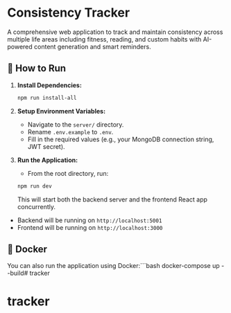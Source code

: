 # Consistency Tracker

A comprehensive web application to track and maintain consistency across multiple life areas including fitness, reading, and custom habits with AI-powered content generation and smart reminders.

## 🚀 How to Run

1.  **Install Dependencies:**
    ```bash
    npm run install-all
    ```

2.  **Setup Environment Variables:**
    - Navigate to the `server/` directory.
    - Rename `.env.example` to `.env`.
    - Fill in the required values (e.g., your MongoDB connection string, JWT secret).

3.  **Run the Application:**
    - From the root directory, run:
    ```bash
    npm run dev
    ```
    This will start both the backend server and the frontend React app concurrently.

-   Backend will be running on `http://localhost:5001`
-   Frontend will be running on `http://localhost:3000`

## 🐳 Docker

You can also run the application using Docker:```bash
docker-compose up --build# tracker
# tracker
